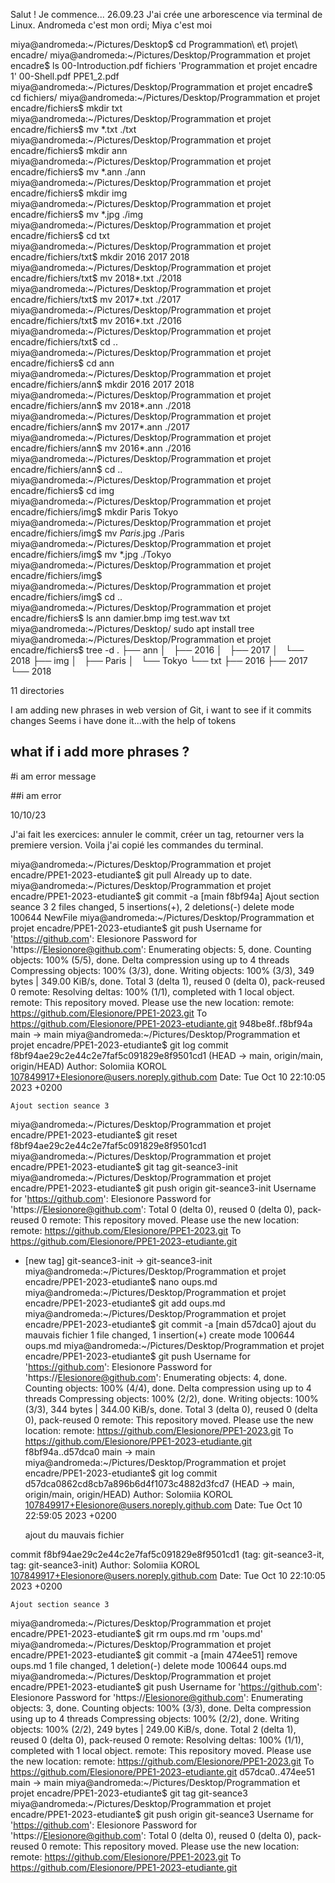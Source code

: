 Salut !
Je commence...
26.09.23 
J'ai crée une arborescence via terminal de Linux. Andromeda c'est mon ordi; Miya c'est moi

miya@andromeda:~/Pictures/Desktop$ cd Programmation\ et\ projet\ encadre/
miya@andromeda:~/Pictures/Desktop/Programmation et projet encadre$ ls
 00-Introduction.pdf   fichiers    'Programmation et projet encadre 1'
 00-Shell.pdf          PPE1_2.pdf
miya@andromeda:~/Pictures/Desktop/Programmation et projet encadre$ cd fichiers/
miya@andromeda:~/Pictures/Desktop/Programmation et projet encadre/fichiers$ mkdir txt
miya@andromeda:~/Pictures/Desktop/Programmation et projet encadre/fichiers$ mv *.txt ./txt
miya@andromeda:~/Pictures/Desktop/Programmation et projet encadre/fichiers$ mkdir ann
miya@andromeda:~/Pictures/Desktop/Programmation et projet encadre/fichiers$ mv *.ann ./ann
miya@andromeda:~/Pictures/Desktop/Programmation et projet encadre/fichiers$ mkdir img
miya@andromeda:~/Pictures/Desktop/Programmation et projet encadre/fichiers$ mv *.jpg ./img
miya@andromeda:~/Pictures/Desktop/Programmation et projet encadre/fichiers$ cd txt
miya@andromeda:~/Pictures/Desktop/Programmation et projet encadre/fichiers/txt$ mkdir 2016 2017 2018
miya@andromeda:~/Pictures/Desktop/Programmation et projet encadre/fichiers/txt$ mv 2018*.txt ./2018
miya@andromeda:~/Pictures/Desktop/Programmation et projet encadre/fichiers/txt$ mv 2017*.txt ./2017
miya@andromeda:~/Pictures/Desktop/Programmation et projet encadre/fichiers/txt$ mv 2016*.txt ./2016
miya@andromeda:~/Pictures/Desktop/Programmation et projet encadre/fichiers/txt$ cd ..
miya@andromeda:~/Pictures/Desktop/Programmation et projet encadre/fichiers$ cd ann
miya@andromeda:~/Pictures/Desktop/Programmation et projet encadre/fichiers/ann$ mkdir 2016 2017 2018
miya@andromeda:~/Pictures/Desktop/Programmation et projet encadre/fichiers/ann$ mv 2018*.ann ./2018
miya@andromeda:~/Pictures/Desktop/Programmation et projet encadre/fichiers/ann$ mv 2017*.ann ./2017
miya@andromeda:~/Pictures/Desktop/Programmation et projet encadre/fichiers/ann$ mv 2016*.ann ./2016
miya@andromeda:~/Pictures/Desktop/Programmation et projet encadre/fichiers/ann$ cd ..
miya@andromeda:~/Pictures/Desktop/Programmation et projet encadre/fichiers$ cd img
miya@andromeda:~/Pictures/Desktop/Programmation et projet encadre/fichiers/img$ mkdir Paris Tokyo
miya@andromeda:~/Pictures/Desktop/Programmation et projet encadre/fichiers/img$ mv *Paris*.jpg ./Paris
miya@andromeda:~/Pictures/Desktop/Programmation et projet encadre/fichiers/img$ mv *.jpg ./Tokyo
miya@andromeda:~/Pictures/Desktop/Programmation et projet encadre/fichiers/img$ 
miya@andromeda:~/Pictures/Desktop/Programmation et projet encadre/fichiers/img$ cd ..
miya@andromeda:~/Pictures/Desktop/Programmation et projet encadre/fichiers$ ls
ann  damier.bmp  img  test.wav  txt
miya@andromeda:~/Pictures/Desktop/ sudo apt install tree
miya@andromeda:~/Pictures/Desktop/Programmation et projet encadre/fichiers$ tree -d
.
├── ann
│   ├── 2016
│   ├── 2017
│   └── 2018
├── img
│   ├── Paris
│   └── Tokyo
└── txt
    ├── 2016
    ├── 2017
    └── 2018

11 directories

I am adding new phrases in web version of Git, i want to see if it commits changes
Seems i have done it...with the help of tokens

## what if i add more phrases ?

#i am error message 

##i am error

10/10/23

J'ai fait les exercices: annuler le commit, créer un tag, retourner vers la premiere version.
Voila j'ai copié les commandes du terminal.

miya@andromeda:~/Pictures/Desktop/Programmation et projet encadre/PPE1-2023-etudiante$ git pull
Already up to date.
miya@andromeda:~/Pictures/Desktop/Programmation et projet encadre/PPE1-2023-etudiante$ git commit -a
[main f8bf94a] Ajout section seance 3
 2 files changed, 5 insertions(+), 2 deletions(-)
 delete mode 100644 NewFile
miya@andromeda:~/Pictures/Desktop/Programmation et projet encadre/PPE1-2023-etudiante$ git push
Username for 'https://github.com': Elesionore
Password for 'https://Elesionore@github.com': 
Enumerating objects: 5, done.
Counting objects: 100% (5/5), done.
Delta compression using up to 4 threads
Compressing objects: 100% (3/3), done.
Writing objects: 100% (3/3), 349 bytes | 349.00 KiB/s, done.
Total 3 (delta 1), reused 0 (delta 0), pack-reused 0
remote: Resolving deltas: 100% (1/1), completed with 1 local object.
remote: This repository moved. Please use the new location:
remote:   https://github.com/Elesionore/PPE1-2023.git
To https://github.com/Elesionore/PPE1-2023-etudiante.git
   948be8f..f8bf94a  main -> main
miya@andromeda:~/Pictures/Desktop/Programmation et projet encadre/PPE1-2023-etudiante$ git log
commit f8bf94ae29c2e44c2e7faf5c091829e8f9501cd1 (HEAD -> main, origin/main, origin/HEAD)
Author: Solomiia KOROL <107849917+Elesionore@users.noreply.github.com>
Date:   Tue Oct 10 22:10:05 2023 +0200

    Ajout section seance 3

miya@andromeda:~/Pictures/Desktop/Programmation et projet encadre/PPE1-2023-etudiante$ git reset f8bf94ae29c2e44c2e7faf5c091829e8f9501cd1
miya@andromeda:~/Pictures/Desktop/Programmation et projet encadre/PPE1-2023-etudiante$ git tag git-seance3-init
miya@andromeda:~/Pictures/Desktop/Programmation et projet encadre/PPE1-2023-etudiante$ git push origin git-seance3-init
Username for 'https://github.com': Elesionore
Password for 'https://Elesionore@github.com': 
Total 0 (delta 0), reused 0 (delta 0), pack-reused 0
remote: This repository moved. Please use the new location:
remote:   https://github.com/Elesionore/PPE1-2023.git
To https://github.com/Elesionore/PPE1-2023-etudiante.git
 * [new tag]         git-seance3-init -> git-seance3-init
miya@andromeda:~/Pictures/Desktop/Programmation et projet encadre/PPE1-2023-etudiante$ nano oups.md
miya@andromeda:~/Pictures/Desktop/Programmation et projet encadre/PPE1-2023-etudiante$ git add oups.md
miya@andromeda:~/Pictures/Desktop/Programmation et projet encadre/PPE1-2023-etudiante$ git commit -a
[main d57dca0] ajout du mauvais fichier
 1 file changed, 1 insertion(+)
 create mode 100644 oups.md
miya@andromeda:~/Pictures/Desktop/Programmation et projet encadre/PPE1-2023-etudiante$ git push
Username for 'https://github.com': Elesionore
Password for 'https://Elesionore@github.com': 
Enumerating objects: 4, done.
Counting objects: 100% (4/4), done.
Delta compression using up to 4 threads
Compressing objects: 100% (2/2), done.
Writing objects: 100% (3/3), 344 bytes | 344.00 KiB/s, done.
Total 3 (delta 0), reused 0 (delta 0), pack-reused 0
remote: This repository moved. Please use the new location:
remote:   https://github.com/Elesionore/PPE1-2023.git
To https://github.com/Elesionore/PPE1-2023-etudiante.git
   f8bf94a..d57dca0  main -> main
miya@andromeda:~/Pictures/Desktop/Programmation et projet encadre/PPE1-2023-etudiante$ git log
commit d57dca0862cd8cb7a896b6d4f1073c4882d3fcd7 (HEAD -> main, origin/main, origin/HEAD)
Author: Solomiia KOROL <107849917+Elesionore@users.noreply.github.com>
Date:   Tue Oct 10 22:59:05 2023 +0200

    ajout du mauvais fichier

commit f8bf94ae29c2e44c2e7faf5c091829e8f9501cd1 (tag: git-seance3-it, tag: git-seance3-init)
Author: Solomiia KOROL <107849917+Elesionore@users.noreply.github.com>
Date:   Tue Oct 10 22:10:05 2023 +0200

    Ajout section seance 3
miya@andromeda:~/Pictures/Desktop/Programmation et projet encadre/PPE1-2023-etudiante$ git rm oups.md
rm 'oups.md'
miya@andromeda:~/Pictures/Desktop/Programmation et projet encadre/PPE1-2023-etudiante$ git commit -a
[main 474ee51] remove oups.md
 1 file changed, 1 deletion(-)
 delete mode 100644 oups.md
miya@andromeda:~/Pictures/Desktop/Programmation et projet encadre/PPE1-2023-etudiante$ git push
Username for 'https://github.com': Elesionore
Password for 'https://Elesionore@github.com': 
Enumerating objects: 3, done.
Counting objects: 100% (3/3), done.
Delta compression using up to 4 threads
Compressing objects: 100% (2/2), done.
Writing objects: 100% (2/2), 249 bytes | 249.00 KiB/s, done.
Total 2 (delta 1), reused 0 (delta 0), pack-reused 0
remote: Resolving deltas: 100% (1/1), completed with 1 local object.
remote: This repository moved. Please use the new location:
remote:   https://github.com/Elesionore/PPE1-2023.git
To https://github.com/Elesionore/PPE1-2023-etudiante.git
   d57dca0..474ee51  main -> main
miya@andromeda:~/Pictures/Desktop/Programmation et projet encadre/PPE1-2023-etudiante$ git tag git-seance3
miya@andromeda:~/Pictures/Desktop/Programmation et projet encadre/PPE1-2023-etudiante$ git push origin git-seance3
Username for 'https://github.com': Elesionore
Password for 'https://Elesionore@github.com': 
Total 0 (delta 0), reused 0 (delta 0), pack-reused 0
remote: This repository moved. Please use the new location:
remote:   https://github.com/Elesionore/PPE1-2023.git
To https://github.com/Elesionore/PPE1-2023-etudiante.git


